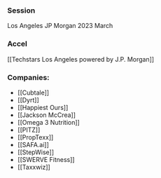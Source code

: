 
### Session
Los Angeles JP Morgan 2023 March

### Accel
[[Techstars Los Angeles powered by J.P. Morgan]]

### Companies:
- [[Cubtale]]
- [[Dyrt]]
- [[Happiest Ours]]
- [[Jackson McCrea]]
- [[Omega 3 Nutrition]]
- [[PITZ]]
- [[PropTexx]]
- [[SAFA.ai]]
- [[StepWise]]
- [[SWERVE Fitness]]
- [[Taxxwiz]]



